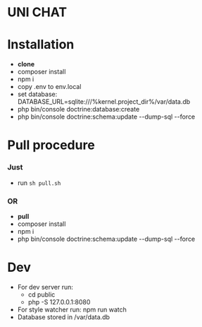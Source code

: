 # UNI CHAT

# Installation 

* **clone**
* composer install 
* npm i
* copy .env to env.local
* set database: DATABASE_URL=sqlite:///%kernel.project_dir%/var/data.db
* php bin/console doctrine:database:create
* php bin/console doctrine:schema:update --dump-sql --force

# Pull procedure

### Just

* run ```sh pull.sh```

### OR
* **pull**
* composer install 
* npm i
* php bin/console doctrine:schema:update --dump-sql --force

# Dev

* For dev server run: 
    * cd public
    * php -S 127.0.0.1:8080
* For style watcher run: npm run watch
* Database stored in /var/data.db

